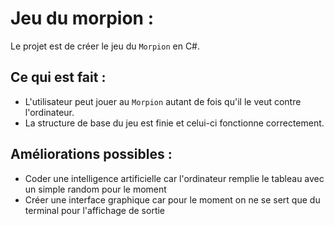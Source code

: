 # Jeu du morpion :
Le projet est de créer le jeu du `Morpion` en C#.
## Ce qui est fait :
- L'utilisateur peut jouer au `Morpion` autant de fois qu'il le veut contre l'ordinateur.
- La structure de base du jeu est finie et celui-ci fonctionne correctement.

## Améliorations possibles : 

- Coder une intelligence artificielle car l'ordinateur remplie le tableau avec un simple random pour le moment
- Créer une interface graphique car pour le moment on ne se sert que du terminal pour l'affichage de sortie
